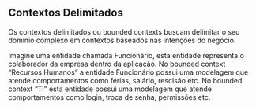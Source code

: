 ## Contextos Delimitados

Os contextos delimitados ou bounded contexts buscam delimitar o seu domínio complexo em contextos baseados nas intenções do negócio.

Imagine uma entidade chamada Funcionário, esta entidade representa o colaborador da empresa dentro da aplicação. No bounded context “Recursos Humanos” a entidade Funcionário possui uma modelagem que atende comportamentos como férias, salário, rescisão etc. No bounded context “TI” esta entidade possui uma modelagem que atende comportamentos como login, troca de senha, permissões etc.